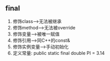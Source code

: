 ## final
1. 修饰class-->无法被继承
2. 修饰method-->无法被override
3. 修饰变量-->被唯一赋值
4. 修饰引用-->同C++的const&
5. 修饰实例变量-->手动初始化
6. 定义常量: public static final double PI = 3.14